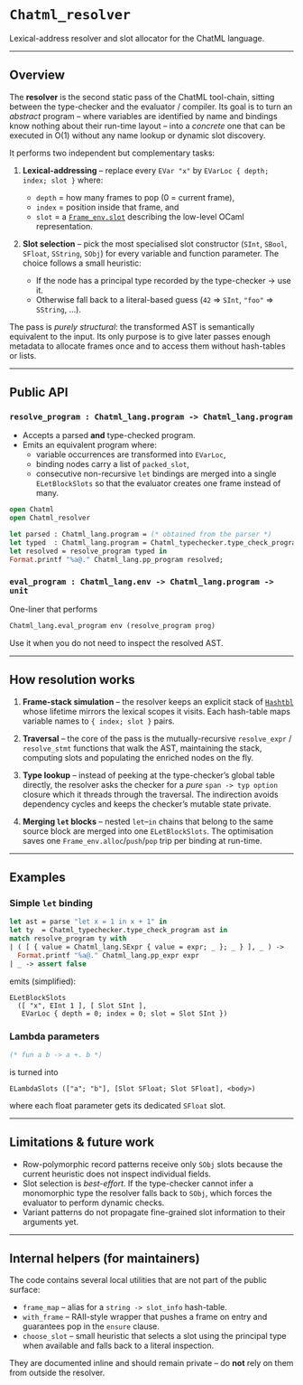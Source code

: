 # `Chatml_resolver`

Lexical-address resolver and slot allocator for the ChatML language.

---

## Overview

The **resolver** is the second static pass of the ChatML tool-chain,
sitting between the type-checker and the evaluator / compiler.
Its goal is to turn an *abstract* program – where variables are
identified by name and bindings know nothing about their run-time
layout – into a *concrete* one that can be executed in O(1) without any
name lookup or dynamic slot discovery.

It performs two independent but complementary tasks:

1. **Lexical-addressing** – replace every `EVar "x"` by
   `EVarLoc { depth; index; slot }` where:
   * `depth` = how many frames to pop (0 = current frame),
   * `index` = position inside that frame, and
   * `slot`   = a [`Frame_env.slot`](./frame_env.doc.md) describing the
     low-level OCaml representation.

2. **Slot selection** – pick the most specialised slot constructor
   (`SInt`, `SBool`, `SFloat`, `SString`, `SObj`) for every variable and
   function parameter.  The choice follows a small heuristic:
   * If the node has a principal type recorded by the
     type-checker → use it.
   * Otherwise fall back to a literal-based guess (`42` ⇒ `SInt`,
     `"foo"` ⇒ `SString`, …).

The pass is *purely structural*: the transformed AST is semantically
equivalent to the input.  Its only purpose is to give later passes
enough metadata to allocate frames once and to access them without
hash-tables or lists.

---

## Public API

### `resolve_program : Chatml_lang.program -> Chatml_lang.program`

* Accepts a parsed **and** type-checked program.
* Emits an equivalent program where:
  * variable occurrences are transformed into `EVarLoc`,
  * binding nodes carry a list of `packed_slot`,
  * consecutive non-recursive `let` bindings are merged into a single
    `ELetBlockSlots` so that the evaluator creates one frame instead of
    many.

```ocaml
open Chatml
open Chatml_resolver

let parsed : Chatml_lang.program = (* obtained from the parser *)
let typed  : Chatml_lang.program = Chatml_typechecker.type_check_program parsed in
let resolved = resolve_program typed in
Format.printf "%a@." Chatml_lang.pp_program resolved;
```

### `eval_program : Chatml_lang.env -> Chatml_lang.program -> unit`

One-liner that performs

```ocaml
Chatml_lang.eval_program env (resolve_program prog)
```

Use it when you do not need to inspect the resolved AST.

---

## How resolution works

1. **Frame-stack simulation** – the resolver keeps an explicit stack of
   [`Hashtbl`](https://ocaml.janestreet.com/ocaml-core/latest/doc/core/Core/Hashtbl/)
   whose lifetime mirrors the lexical scopes it visits.  Each hash-table
   maps variable names to `{ index; slot }` pairs.

2. **Traversal** – the core of the pass is the mutually-recursive
   `resolve_expr` / `resolve_stmt` functions that walk the AST,
   maintaining the stack, computing slots and populating the enriched
   nodes on the fly.

3. **Type lookup** – instead of peeking at the type-checker’s global
   table directly, the resolver asks the checker for a
   *pure* `span -> typ option` closure which it threads through the
   traversal.  The indirection avoids dependency cycles and keeps the
   checker’s mutable state private.

4. **Merging `let` blocks** – nested `let`–`in` chains that belong to
   the same source block are merged into one `ELetBlockSlots`.  The
   optimisation saves one `Frame_env.alloc`/`push`/`pop` trip per
   binding at run-time.

---

## Examples

### Simple `let` binding

```ocaml
let ast = parse "let x = 1 in x + 1" in
let ty  = Chatml_typechecker.type_check_program ast in
match resolve_program ty with
| ( [ { value = Chatml_lang.SExpr { value = expr; _ }; _ } ], _ ) ->
  Format.printf "%a@." Chatml_lang.pp_expr expr
| _ -> assert false
```

emits (simplified):

```text
ELetBlockSlots
  ([ "x", EInt 1 ], [ Slot SInt ],
   EVarLoc { depth = 0; index = 0; slot = Slot SInt })
```

### Lambda parameters

```ocaml
(* fun a b -> a +. b *)
```

is turned into

```
ELambdaSlots (["a"; "b"], [Slot SFloat; Slot SFloat], <body>)
```

where each float parameter gets its dedicated `SFloat` slot.

---

## Limitations & future work

* Row-polymorphic record patterns receive only `SObj` slots because the
  current heuristic does not inspect individual fields.
* Slot selection is *best-effort*.  If the type-checker cannot infer a
  monomorphic type the resolver falls back to `SObj`, which forces the
  evaluator to perform dynamic checks.
* Variant patterns do not propagate fine-grained slot information to
  their arguments yet.

---

## Internal helpers (for maintainers)

The code contains several local utilities that are not part of the
public surface:

* `frame_map` – alias for a `string -> slot_info` hash-table.
* `with_frame` – RAII-style wrapper that pushes a frame on entry and
  guarantees pop in the `ensure` clause.
* `choose_slot` – small heuristic that selects a slot using the principal
  type when available and falls back to a literal inspection.

They are documented inline and should remain private – do **not** rely
on them from outside the resolver.



